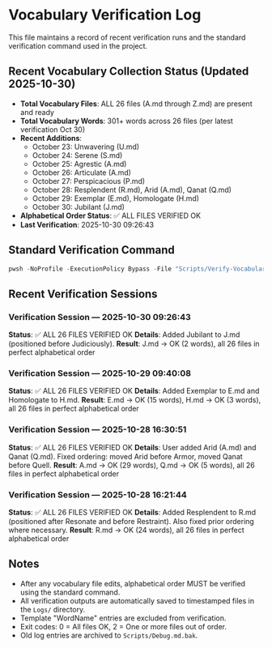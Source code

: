 # Vocabulary Verification Log

This file maintains a record of recent verification runs and the standard verification command used in the project.

## Recent Vocabulary Collection Status (Updated 2025-10-30)

- **Total Vocabulary Files**: ALL 26 files (A.md through Z.md) are present and ready
- **Total Vocabulary Words**: 301+ words across 26 files (per latest verification Oct 30)
- **Recent Additions**:
  - October 23: Unwavering (U.md)
  - October 24: Serene (S.md)
  - October 25: Agrestic (A.md)
  - October 26: Articulate (A.md)
  - October 27: Perspicacious (P.md)
  - October 28: Resplendent (R.md), Arid (A.md), Qanat (Q.md)
  - October 29: Exemplar (E.md), Homologate (H.md)
  - October 30: Jubilant (J.md)
- **Alphabetical Order Status**: ✅ ALL FILES VERIFIED OK
- **Last Verification**: 2025-10-30 09:26:43

## Standard Verification Command

```powershell
pwsh -NoProfile -ExecutionPolicy Bypass -File "Scripts/Verify-Vocabulary.ps1"
```

## Recent Verification Sessions

### Verification Session — 2025-10-30 09:26:43

**Status**: ✅ ALL 26 FILES VERIFIED OK
**Details**: Added Jubilant to J.md (positioned before Judiciously).
**Result**: J.md -> OK (2 words), all 26 files in perfect alphabetical order

### Verification Session — 2025-10-29 09:40:08

**Status**: ✅ ALL 26 FILES VERIFIED OK
**Details**: Added Exemplar to E.md and Homologate to H.md.
**Result**: E.md -> OK (15 words), H.md -> OK (3 words), all 26 files in perfect alphabetical order

### Verification Session — 2025-10-28 16:30:51

**Status**: ✅ ALL 26 FILES VERIFIED OK
**Details**: User added Arid (A.md) and Qanat (Q.md). Fixed ordering: moved Arid before Armor, moved Qanat before Quell.
**Result**: A.md -> OK (29 words), Q.md -> OK (5 words), all 26 files in perfect alphabetical order

### Verification Session — 2025-10-28 16:21:44

**Status**: ✅ ALL 26 FILES VERIFIED OK
**Details**: Added Resplendent to R.md (positioned after Resonate and before Restraint). Also fixed prior ordering where necessary.
**Result**: R.md -> OK (24 words), all 26 files in perfect alphabetical order

## Notes

- After any vocabulary file edits, alphabetical order MUST be verified using the standard command.
- All verification outputs are automatically saved to timestamped files in the `Logs/` directory.
- Template "WordName" entries are excluded from verification.
- Exit codes: 0 = All files OK, 2 = One or more files out of order.
- Old log entries are archived to `Scripts/Debug.md.bak`.
